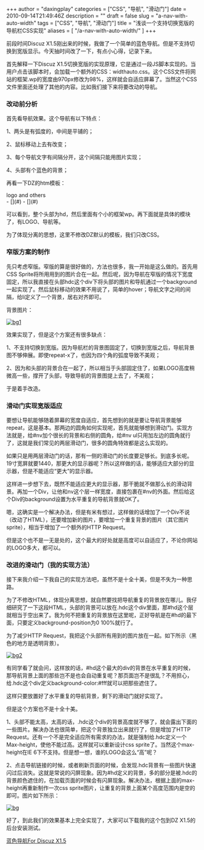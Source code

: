 +++
author = "daxingplay"
categories = ["CSS", "导航", "滑动门"]
date = 2010-09-14T21:49:46Z
description = ""
draft = false
slug = "a-nav-with-auto-width"
tags = ["CSS", "导航", "滑动门"]
title = "浅谈一个支持切换宽版的导航栏CSS实现"
aliases = [
    "/a-nav-with-auto-width/"
]
+++


前段时间Discuz X1.5刚出来的时候，我做了一个简单的蓝色导航。但是不支持切换到宽版显示。今天抽时间改了一下，有点小心得，记录下来。

首先解释一下Discuz X1.5切换宽版的实现原理，它是通过一段JS脚本实现的。当用户点击该脚本时，会加载一个额外的CSS：widthauto.css。这个CSS文件将网站的框架.wp的宽度由970px修改为98%，这样就会自适应屏幕了。当然这个CSS文件里面还处理了其他的内容。比如我们接下来将要改动的导航。

### 改动前分析

首先看导航效果。这个导航有以下特点：

1、两头是有弧度的，中间是平铺的；

2、鼠标移动上去有改变；

3、每个导航文字有间隔分开，这个间隔只能用图片实现；

4、头部有个蓝色的背景；

再看一下DZ的htm模板：

<div id="hd"><div class="wp"><div class="hdc cl"> logo and others </div><div id="nv">- [](#)
- [](#)

</div></div></div>

可以看到，整个头部为hd，然后里面有个小的框架wp。再下面就是具体的模块了，有LOGO、导航等。

为了体现分离的思想，这里不修改DZ默认的模板，我们只改CSS。

### 窄版方案的制作

先只考虑窄版。窄版的算是很好做的，方法也很多，我一开始是这么做的。首先用CSS Sprite将所用用到的图片合在一起。然后呢，因为导航在窄版的情况下宽度固定，所以我直接在头部hdc这个div下将头部的图片和导航通过一个background一起实现了。然后鼠标移动的效果不用说了，简单的hover；导航文字之间的间隔，给li定义了一个背景，居右对齐即可。

背景图片：

[![](https://img2.ojcdn.com/daxingplay/2010/09/bg1-300x55.png "bg1")](https://img2.ojcdn.com/daxingplay/2010/09/bg1.png)

效果实现了，但是这个方案还有很多缺点：

1、不支持切换到宽版。因为导航栏的背景图固定了，切换到宽版之后，导航背景图不够伸展。即使repeat-x了，也因为四个角的弧度导致不美观；

2、因为和头部的背景合在一起了，所以相当于头部固定住了，如果LOGO高度稍微高一些，撑开了头部，导致导航的背景图提上去了，不美观；

于是着手改造。

### 滑动门实现宽版适应

要想让导航能够随着屏幕的宽度自适应，首先想到的就是要让导航背景能够repeat，这是基本。那两边的圆角如何实现呢，首先就能够想到滑动门。实现方法就是，给#nv加个很长的背景和右侧的圆角，给#nv ul只用加左边的圆角就行了，这就是我们常见的两层滑动门，很多的圆角特效都是这么实现的。

如果只是用两层滑动门的话，那有一侧的滑动门的长度要足够长。到底多长呢。19寸宽屏就要1440，那更大的显示器呢？所以这样做的话，能够适应大部分的显示器，但是不能适应“更大”的显示器。

这样进一步想下去，既然不能适应更大的显示器，那干脆就不做那么长的滑动背景。再加一个Div，让他和nv这个层一样宽度，直接包裹在#nv的外面。然后给这个Div的background设置为水平重复的导航背景就OK了。

嗯，这确实是一个解决办法，但是有米有想过，这样做的话增加了一个Div不说（改动了HTML），还要增加新的图片，要增加一个重复背景的图片（其它图片sprite），相当于增加了一个额外的HTTP Request。

但是这个也不是一无是处的，这个最大的好处就是高度可以自适应了，不论你网站的LOGO多大，都可以。

### 改进的滑动门（我的实现方法）

接下来我介绍一下我自己的实现方法吧，虽然不是十全十美，但是不失为一种思路。

为了不修改HTML，体现分离思想，就自然要找把导航重复的背景放在哪儿。我仔细研究了一下这段HTML，头部的背景可以放在.hdc这个div里面，那#hd这个层就相当于空出来了。我为何不把重复的背景放在这里呢，正好导航是在#hd的最下面，只要定义background-position为0 100%就行了。

为了减少HTTP Request，我把这个头部所有用到的图片放在一起。如下所示（黑色的地方是透明背景）。

[![](https://img2.ojcdn.com/daxingplay/2010/09/bg2-300x194.png "bg2")](https://img2.ojcdn.com/daxingplay/2010/09/bg2.png)

有同学看了就会问，这样放的话，#hd这个最大的div的背景在水平重复的时候，那导航背景上面的那些岂不是也会自动重复呢？那页面岂不是很乱？不用担心，给.hdc这个div定义background-color:#fff就可以把那些遮住了。

这样只要放置好了水平重复的导航背景，剩下的滑动门就好实现了。

但是这个方案也不是十全十美。

1、头部不能太高，太高的话，.hdc这个div的背景高度就不够了，就会露出下面的一些图片。解决办法也很简单，把这个背景独立出来就行了，但是增加了HTTP Request。还有一个不是完全适应所有需求的办法，就是强制给.hdc定义一个Max-height，使他不能过高。这样就可以重新设计css sprite了。当然这个max-height在IE 6下不支持。但是想一想，谁的LOGO会这么“高”呢？

2、点击导航链接的时候，或者刷新页面的时候，会发现.hdc背景有一些图片快速闪过后消失。这就是常说的闪屏现象。因为#hd定义的背景，多的部分是被.hdc的背景颜色遮住的，在加载页面的时候会有闪屏现象。解决办法，根据上面的max-height再重新制作一次css sprite图片，让重复的背景上面某个高度范围内是空的即可。图片如下所示：

[![](https://img2.ojcdn.com/daxingplay/2010/09/bg-300x265.png "bg")](https://img2.ojcdn.com/daxingplay/2010/09/bg.png)

好了，到此我们的效果基本上完全实现了，大家可以下载我的这个包到DZ X1.5的后台安装测试。

[蓝色导航For Discuz X1.5](https://img2.ojcdn.com/daxingplay/2010/09/dsu_juzi_blue.zip)

